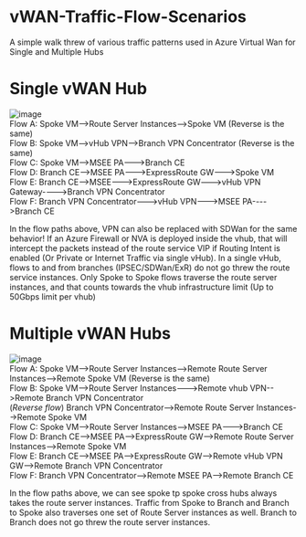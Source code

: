# vWAN-Traffic-Flow-Scenarios
A simple walk threw of various traffic patterns used in Azure Virtual Wan for Single and Multiple Hubs
<br>
# Single vWAN Hub
![image](https://github.com/adtork/vWAN-Traffic-Flow-Scenarios/assets/55964102/0d14b614-cb3f-4cb7-9298-6a45c3c3706b)
<br>
Flow A: Spoke VM-->Route Server Instances-->Spoke VM (Reverse is the same)
<br>
Flow B: Spoke VM-->vHub VPN-->Branch VPN Concentrator (Reverse is the same)
<br>
Flow C: Spoke VM-->MSEE PA--->Branch CE
<Br>
Flow D: Branch CE-->MSEE PA--->ExpressRoute GW--->Spoke VM
<Br>
Flow E: Branch CE-->MSEE--->ExpressRoute GW--->vHub VPN Gateway---->Branch VPN Concentrator
<br>
Flow F: Branch VPN Concentrator--->vHub VPN--->MSEE PA---->Branch CE

In the flow paths above, VPN can also be replaced with SDWan for the same behavior! If an Azure Firewall or NVA is deployed inside the vhub, that will intercept the packets instead of the route service VIP if Routing Intent is enabled (Or Private or Internet Traffic via single vHub). In a single vHub, flows to and from branches (IPSEC/SDWan/ExR) do not go threw the route service instances. Only Spoke to Spoke flows traverse the route server instances, and that counts towards the vhub infrastructure limit (Up to 50Gbps limit per vhub)

# Multiple vWAN Hubs
![image](https://github.com/adtork/vWAN-Traffic-Flow-Scenarios/assets/55964102/3ab4cc3b-8db2-4262-8666-419cbf4f3d4b)
<br>
Flow A: Spoke VM-->Route Server Instances-->Remote Route Server Instances-->Remote Spoke VM (Reverse is the same)
<br>
Flow B: Spoke VM-->Route Server Instances--->Remote vhub VPN-->Remote Branch VPN Concentrator
<br>
(*Reverse flow*) Branch VPN Concentrator-->Remote Route Server Instances-->Remote Spoke VM
<br>
Flow C: Spoke VM-->Route Server Instances-->MSEE PA--->Branch CE
<br>
Flow D: Branch CE-->MSEE PA-->ExpressRoute GW-->Remote Route Server Instances-->Remote Spoke VM
<br>
Flow E: Branch CE-->MSEE PA-->ExpressRoute GW-->Remote vHub VPN GW-->Remote Branch VPN Concentrator
<br>
Flow F: Branch VPN Concentrator-->Remote MSEE PA-->Remote Branch CE

In the flow paths above, we can see spoke tp spoke cross hubs always takes the route server instances. Traffic from Spoke to Branch and Branch to Spoke also traverses one set of Route Server instances as well. Branch to Branch does not go threw the route server instances. 



